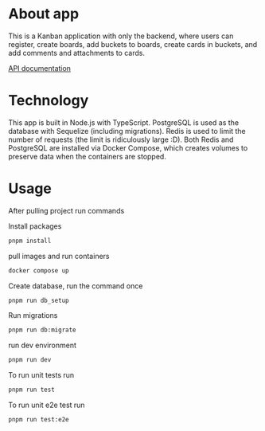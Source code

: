 # About app

This is a Kanban application with only the backend, where users can register, create boards, add buckets to boards, create cards in buckets, and add comments and attachments to cards. 

[API documentation](https://documenter.getpostman.com/view/29627772/2sAYBXBr2d)

# Technology
This app is built in Node.js with TypeScript. PostgreSQL is used as the database with Sequelize (including migrations). Redis is used to limit the number of requests (the limit is ridiculously large :D). Both Redis and PostgreSQL are installed via Docker Compose, which creates volumes to preserve data when the containers are stopped.


# Usage
After pulling project run commands

Install packages
```bash
pnpm install
```
pull images and run containers 
```bash 
docker compose up
```
Create database, run the command once
```bash
pnpm run db_setup
```
Run migrations
```bash
pnpm run db:migrate
```
run dev environment
```bash
pnpm run dev
```

To run unit tests run
```bash
pnpm run test
```
To run unit e2e test run
```bash
pnpm run test:e2e
```